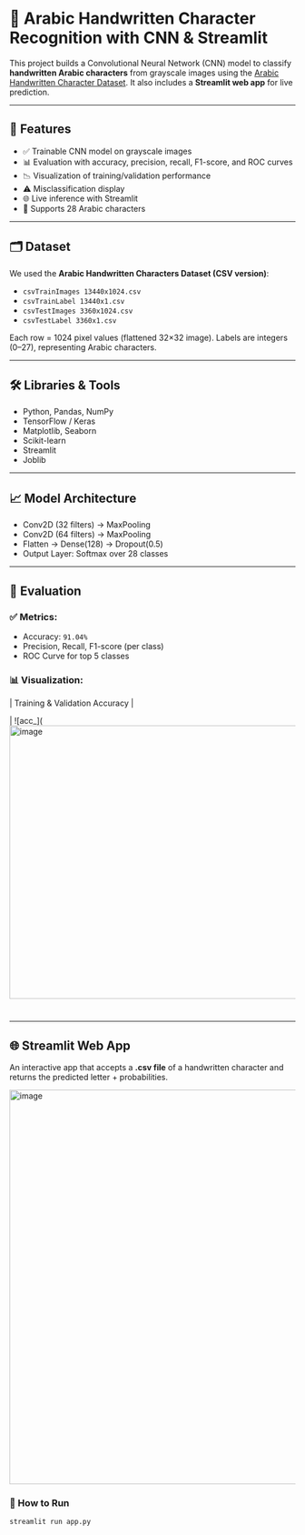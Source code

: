 # 🧠 Arabic Handwritten Character Recognition with CNN & Streamlit

This project builds a Convolutional Neural Network (CNN) model to classify **handwritten Arabic characters** from grayscale images using the [Arabic Handwritten Character Dataset](). It also includes a **Streamlit web app** for live prediction.

---

## 📌 Features

- ✅ Trainable CNN model on grayscale images  
- 📊 Evaluation with accuracy, precision, recall, F1-score, and ROC curves  
- 📉 Visualization of training/validation performance  
- ⚠️ Misclassification display  
- 🌐 Live inference with Streamlit  
- 🧠 Supports 28 Arabic characters

---

## 🗂️ Dataset

We used the **Arabic Handwritten Characters Dataset (CSV version)**:

- `csvTrainImages 13440x1024.csv` 
- `csvTrainLabel 13440x1.csv` 
- `csvTestImages 3360x1024.csv` 
- `csvTestLabel 3360x1.csv` 

Each row = 1024 pixel values (flattened 32×32 image). Labels are integers (0–27), representing Arabic characters.

---

## 🛠️ Libraries & Tools

- Python, Pandas, NumPy  
- TensorFlow / Keras  
- Matplotlib, Seaborn  
- Scikit-learn  
- Streamlit  
- Joblib

---

## 📈 Model Architecture

- Conv2D (32 filters) → MaxPooling  
- Conv2D (64 filters) → MaxPooling  
- Flatten → Dense(128) → Dropout(0.5)  
- Output Layer: Softmax over 28 classes

---

## 🧪 Evaluation

### ✅ Metrics:
- Accuracy: `91.04%`
- Precision, Recall, F1-score (per class)
- ROC Curve for top 5 classes

### 📊 Visualization:

| Training & Validation Accuracy  |

| ![acc_](<img width="619" height="481" alt="image" src="https://github.com/user-attachments/assets/96a6da7c-2a8b-4ccc-99cd-0f7248016f7e" />
>

#
---

## 🌐 Streamlit Web App

An interactive app that accepts a **.csv file** of a handwritten character and returns the predicted letter + probabilities.

<img width="565" height="694" alt="image" src="https://github.com/user-attachments/assets/cd2420a6-224a-4737-ad8d-4118b120f018" />


### 🎯 How to Run

```bash
streamlit run app.py
